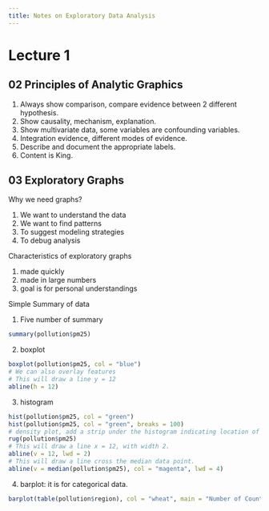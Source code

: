 ```yaml
---
title: Notes on Exploratory Data Analysis
---
```


Lecture 1
=========

02 Principles of Analytic Graphics
----------------------------------

1. Always show comparison, compare evidence between 2 different hypothesis.
2. Show causality, mechanism, explanation.
3. Show multivariate data, some variables are confounding variables.
4. Integration evidence, different modes of evidence.
5. Describe and document the appropriate labels.
6. Content is King.

03 Exploratory Graphs
---------------------

Why we need graphs?

1. We want to understand the data
2. We want to find patterns
3. To suggest modeling strategies
4. To debug analysis

Characteristics of exploratory graphs

1. made quickly
2. made in large numbers
3. goal is for personal understandings

Simple Summary of data

1. Five number of summary
```R
summary(pollution$pm25)
```

2. boxplot
```R
boxplot(pollution$pm25, col = "blue")
# We can also overlay features
# This will draw a line y = 12
abline(h = 12)
```

3. histogram
```R
hist(pollution$pm25, col = "green")
hist(pollution$pm25, col = "green", breaks = 100)
# density plot, add a strip under the histogram indicating location of each data point
rug(pollution$pm25)
# This will draw a line x = 12, with width 2.
abline(v = 12, lwd = 2)
# This will draw a line cross the median data point.
abline(v = median(pollution$pm25), col = "magenta", lwd = 4)
```

4. barplot: it is for categorical data.
```R
barplot(table(pollution$region), col = "wheat", main = "Number of Counties in Each Region")
```
